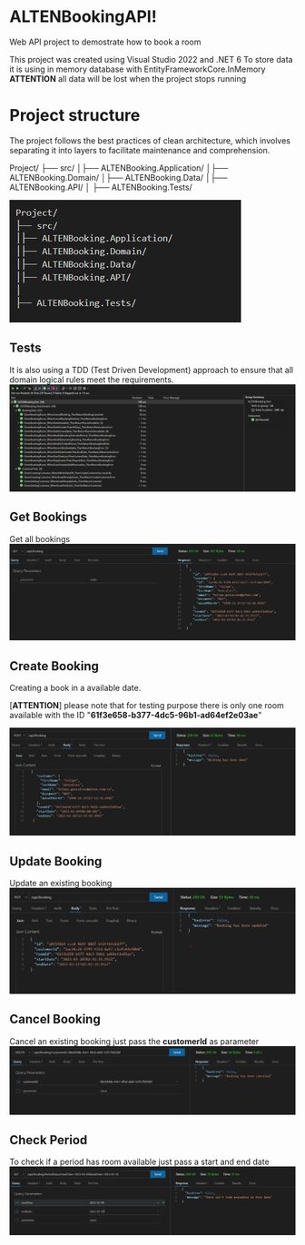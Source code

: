 # ALTENBookingAPI!

Web API project to demostrate how to book a room

This project was created using Visual Studio 2022 and .NET 6 
To store data it is using in memory database with EntityFrameworkCore.InMemory 
**ATTENTION** all data will be lost when the project stops running

# Project structure
The project follows the best practices of clean architecture, which involves separating it into layers to facilitate maintenance and comprehension.

Project/ 
├── src/ 
│├── ALTENBooking.Application/ 
│├── ALTENBooking.Domain/ 
│├── ALTENBooking.Data/ 
│├── ALTENBooking.API/ 
│
├── ALTENBooking.Tests/ 

![Project Structure](https://github.com/felipefrg/ALTENBookingAPI/blob/main/doc/structure.png?raw=true)

## Tests

It is also using a TDD (Test Driven Development) approach to ensure that all domain logical rules meet the requirements.
![Domain Tests](https://github.com/felipefrg/ALTENBookingAPI/blob/main/doc/TestResults.png?raw=true)

## Get Bookings
Get all bookings
![Get](https://github.com/felipefrg/ALTENBookingAPI/blob/main/doc/GetBookings.png?raw=true)


## Create Booking
Creating a book in a available date.

[**ATTENTION**] please note that for testing purpose there is only one room available with the ID "**61f3e658-b377-4dc5-96b1-ad64ef2e03ae**"

![Create](https://github.com/felipefrg/ALTENBookingAPI/blob/main/doc/CreateBooking.png?raw=true)

## Update Booking
Update an existing booking 
![Update](https://github.com/felipefrg/ALTENBookingAPI/blob/main/doc/UpdateBooking.png?raw=true)

## Cancel Booking
Cancel an existing booking just pass the **customerId** as parameter
![Cancel](https://github.com/felipefrg/ALTENBookingAPI/blob/main/doc/CancelBooking.png?raw=true)

## Check Period
To check if a period has room available just pass a start and end date
![enter image description here](https://github.com/felipefrg/ALTENBookingAPI/blob/main/doc/GetPeriodStatus.png?raw=true)


